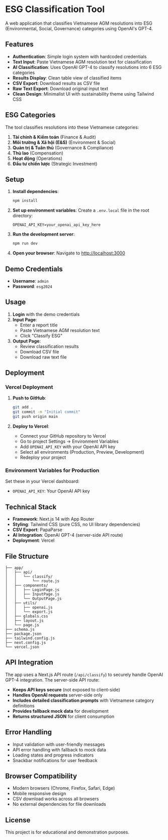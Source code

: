 # ESG Classification Tool

A web application that classifies Vietnamese AGM resolutions into ESG (Environmental, Social, Governance) categories using OpenAI's GPT-4.

## Features

- **Authentication**: Simple login system with hardcoded credentials
- **Text Input**: Paste Vietnamese AGM resolution text for classification
- **AI Classification**: Uses OpenAI GPT-4 to classify resolutions into 6 ESG categories
- **Results Display**: Clean table view of classified items
- **CSV Export**: Download results as CSV file
- **Raw Text Export**: Download original input text
- **Clean Design**: Minimalist UI with sustainability theme using Tailwind CSS

## ESG Categories

The tool classifies resolutions into these Vietnamese categories:

1. **Tài chính & Kiểm toán** (Finance & Audit)
2. **Môi trường & Xã hội (E&S)** (Environment & Social)
3. **Quản trị & Tuân thủ** (Governance & Compliance)
4. **Thù lao** (Compensation)
5. **Hoạt động** (Operations)
6. **Đầu tư chiến lược** (Strategic Investment)

## Setup

1. **Install dependencies**:
   ```bash
   npm install
   ```

2. **Set up environment variables**:
   Create a `.env.local` file in the root directory:
   ```
   OPENAI_API_KEY=your_openai_api_key_here
   ```

3. **Run the development server**:
   ```bash
   npm run dev
   ```

4. **Open your browser**:
   Navigate to [http://localhost:3000](http://localhost:3000)

## Demo Credentials

- **Username**: `admin`
- **Password**: `esg2024`

## Usage

1. **Login** with the demo credentials
2. **Input Page**: 
   - Enter a report title
   - Paste Vietnamese AGM resolution text
   - Click "Classify ESG"
3. **Output Page**:
   - Review classification results
   - Download CSV file
   - Download raw text file

## Deployment

### Vercel Deployment

1. **Push to GitHub**:
   ```bash
   git add .
   git commit -m "Initial commit"
   git push origin main
   ```

2. **Deploy to Vercel**:
   - Connect your GitHub repository to Vercel
   - Go to project Settings → Environment Variables
   - Add `OPENAI_API_KEY` with your OpenAI API key
   - Select all environments (Production, Preview, Development)
   - Redeploy your project

### Environment Variables for Production

Set these in your Vercel dashboard:
- `OPENAI_API_KEY`: Your OpenAI API key

## Technical Stack

- **Framework**: Next.js 14 with App Router
- **Styling**: Tailwind CSS (pure CSS, no UI library dependencies)
- **CSV Export**: PapaParse
- **AI Integration**: OpenAI GPT-4 (server-side API route)
- **Deployment**: Vercel

## File Structure

```
├── app/
│   ├── api/
│   │   └── classify/
│   │       └── route.js
│   ├── components/
│   │   ├── LoginPage.js
│   │   ├── InputPage.js
│   │   └── OutputPage.js
│   ├── utils/
│   │   ├── openai.js
│   │   └── export.js
│   ├── globals.css
│   ├── layout.js
│   └── page.js
├── schema.js
├── package.json
├── tailwind.config.js
├── next.config.js
└── vercel.json
```

## API Integration

The app uses a Next.js API route (`/api/classify`) to securely handle OpenAI GPT-4 integration. The server-side API route:

- **Keeps API keys secure** (not exposed to client-side)
- **Handles OpenAI requests** server-side only
- **Includes detailed classification prompts** with Vietnamese category definitions
- **Provides fallback mock data** for development
- **Returns structured JSON** for client consumption

## Error Handling

- Input validation with user-friendly messages
- API error handling with fallback to mock data
- Loading states and progress indicators
- Snackbar notifications for user feedback

## Browser Compatibility

- Modern browsers (Chrome, Firefox, Safari, Edge)
- Mobile responsive design
- CSV download works across all browsers
- No external dependencies for file downloads

## License

This project is for educational and demonstration purposes.

